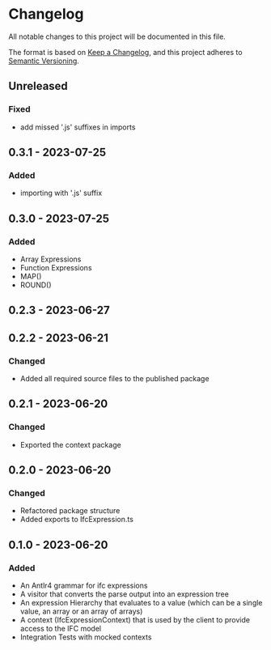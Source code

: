 # Changelog

All notable changes to this project will be documented in this file.

The format is based on [Keep a Changelog](https://keepachangelog.com/en/1.0.0/),
and this project adheres to [Semantic Versioning](https://semver.org/spec/v2.0.0.html).

## Unreleased

### Fixed

- add missed '.js' suffixes in imports

## 0.3.1 - 2023-07-25

### Added

- importing with '.js' suffix

## 0.3.0 - 2023-07-25

### Added

- Array Expressions
- Function Expressions
- MAP()
- ROUND()

## 0.2.3 - 2023-06-27

## 0.2.2 - 2023-06-21

### Changed

- Added all required source files to the published package

## 0.2.1 - 2023-06-20

### Changed

- Exported the context package

## 0.2.0 - 2023-06-20

### Changed

- Refactored package structure
- Added exports to IfcExpression.ts

## 0.1.0 - 2023-06-20

### Added

- An Antlr4 grammar for ifc expressions
- A visitor that converts the parse output into an expression tree
- An expression Hierarchy that evaluates to a value (which can be a single value, an array or an array of arrays)
- A context (IfcExpressionContext) that is used by the client to provide access to the IFC model
- Integration Tests with mocked contexts
